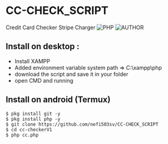 # CC-CHECK_SCRIPT

Credit Card Checker Stripe Charger 
![PHP](https://img.shields.io/badge/language-PHP-blue.svg)
![AUTHOR](https://img.shields.io/badge/Author-nefi503sv-orange)

## Install on desktop : 
- Install XAMPP
- Added environment variable system path => C:\xampp\php
- download the script and save it in your folder
- open CMD and running

## Install on android (Termux)
    $ pkg install git -y
    $ pkg install php -y
    $ git clone https://github.com/nefi503sv/CC-CHECK_SCRIPT
    $ cd cc-checkerV1
    $ php cc.php
